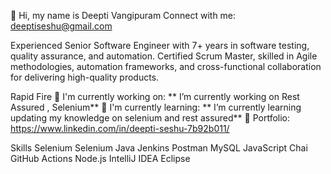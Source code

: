 👋 Hi, my name is Deepti Vangipuram
Connect with me: deeptiseshu@gmail.com
   


Experienced Senior Software Engineer with 7+ years in software testing, quality assurance, and automation. Certified Scrum Master, skilled in Agile methodologies, automation frameworks, and cross-functional collaboration for delivering high-quality products.

Rapid Fire
💼 I'm currently working on: ** I’m currently working on Rest Assured , Selenium**
🌱 I'm currently learning: ** I’m currently learning updating my knowledge on selenium and rest assured**
📂 Portfolio: https://www.linkedin.com/in/deepti-seshu-7b92b011/

Skills
Selenium Selenium Java Jenkins Postman MySQL JavaScript Chai GitHub Actions Node.js IntelliJ IDEA Eclipse
